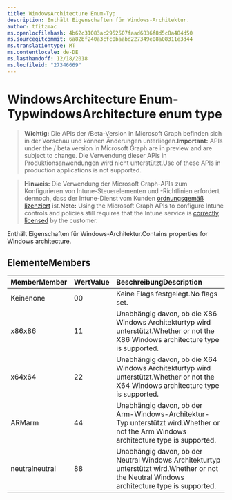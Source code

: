 ```yaml
---
title: WindowsArchitecture Enum-Typ
description: Enthält Eigenschaften für Windows-Architektur.
author: tfitzmac
ms.openlocfilehash: 4b62c31083ac2952507faad6836f8d5c8a484d50
ms.sourcegitcommit: 6a82bf240a3cfc0baabd227349e08a08311e3d44
ms.translationtype: MT
ms.contentlocale: de-DE
ms.lasthandoff: 12/18/2018
ms.locfileid: "27346669"
---
```

# <a name="windowsarchitecture-enum-type"></a><span data-ttu-id="b9a04-103">WindowsArchitecture Enum-Typ</span><span class="sxs-lookup"><span data-stu-id="b9a04-103">windowsArchitecture enum type</span></span>

> <span data-ttu-id="b9a04-104">**Wichtig:** Die APIs der /Beta-Version in Microsoft Graph befinden sich in der Vorschau und können Änderungen unterliegen.</span><span class="sxs-lookup"><span data-stu-id="b9a04-104">**Important:** APIs under the / beta version in Microsoft Graph are in preview and are subject to change.</span></span> <span data-ttu-id="b9a04-105">Die Verwendung dieser APIs in Produktionsanwendungen wird nicht unterstützt.</span><span class="sxs-lookup"><span data-stu-id="b9a04-105">Use of these APIs in production applications is not supported.</span></span>

> <span data-ttu-id="b9a04-106">**Hinweis:** Die Verwendung der Microsoft Graph-APIs zum Konfigurieren von Intune-Steuerelementen und -Richtlinien erfordert dennoch, dass der Intune-Dienst vom Kunden [ordnungsgemäß lizenziert](https://go.microsoft.com/fwlink/?linkid=839381) ist.</span><span class="sxs-lookup"><span data-stu-id="b9a04-106">**Note:** Using the Microsoft Graph APIs to configure Intune controls and policies still requires that the Intune service is [correctly licensed](https://go.microsoft.com/fwlink/?linkid=839381) by the customer.</span></span>

<span data-ttu-id="b9a04-107">Enthält Eigenschaften für Windows-Architektur.</span><span class="sxs-lookup"><span data-stu-id="b9a04-107">Contains properties for Windows architecture.</span></span>
## <a name="members"></a><span data-ttu-id="b9a04-108">Elemente</span><span class="sxs-lookup"><span data-stu-id="b9a04-108">Members</span></span>
|<span data-ttu-id="b9a04-109">Member</span><span class="sxs-lookup"><span data-stu-id="b9a04-109">Member</span></span>|<span data-ttu-id="b9a04-110">Wert</span><span class="sxs-lookup"><span data-stu-id="b9a04-110">Value</span></span>|<span data-ttu-id="b9a04-111">Beschreibung</span><span class="sxs-lookup"><span data-stu-id="b9a04-111">Description</span></span>|
|:---|:---|:---|
|<span data-ttu-id="b9a04-112">Keine</span><span class="sxs-lookup"><span data-stu-id="b9a04-112">none</span></span>|<span data-ttu-id="b9a04-113">0</span><span class="sxs-lookup"><span data-stu-id="b9a04-113">0</span></span>|<span data-ttu-id="b9a04-114">Keine Flags festgelegt.</span><span class="sxs-lookup"><span data-stu-id="b9a04-114">No flags set.</span></span>|
|<span data-ttu-id="b9a04-115">x86</span><span class="sxs-lookup"><span data-stu-id="b9a04-115">x86</span></span>|<span data-ttu-id="b9a04-116">1</span><span class="sxs-lookup"><span data-stu-id="b9a04-116">1</span></span>|<span data-ttu-id="b9a04-117">Unabhängig davon, ob die X86 Windows Architekturtyp wird unterstützt.</span><span class="sxs-lookup"><span data-stu-id="b9a04-117">Whether or not the X86 Windows architecture type is supported.</span></span>|
|<span data-ttu-id="b9a04-118">x64</span><span class="sxs-lookup"><span data-stu-id="b9a04-118">x64</span></span>|<span data-ttu-id="b9a04-119">2</span><span class="sxs-lookup"><span data-stu-id="b9a04-119">2</span></span>|<span data-ttu-id="b9a04-120">Unabhängig davon, ob die X64 Windows Architekturtyp wird unterstützt.</span><span class="sxs-lookup"><span data-stu-id="b9a04-120">Whether or not the X64 Windows architecture type is supported.</span></span>|
|<span data-ttu-id="b9a04-121">ARM</span><span class="sxs-lookup"><span data-stu-id="b9a04-121">arm</span></span>|<span data-ttu-id="b9a04-122">4</span><span class="sxs-lookup"><span data-stu-id="b9a04-122">4</span></span>|<span data-ttu-id="b9a04-123">Unabhängig davon, ob der Arm-Windows-Architektur-Typ unterstützt wird.</span><span class="sxs-lookup"><span data-stu-id="b9a04-123">Whether or not the Arm Windows architecture type is supported.</span></span>|
|<span data-ttu-id="b9a04-124">neutral</span><span class="sxs-lookup"><span data-stu-id="b9a04-124">neutral</span></span>|<span data-ttu-id="b9a04-125">8</span><span class="sxs-lookup"><span data-stu-id="b9a04-125">8</span></span>|<span data-ttu-id="b9a04-126">Unabhängig davon, ob der Neutral Windows Architekturtyp unterstützt wird.</span><span class="sxs-lookup"><span data-stu-id="b9a04-126">Whether or not the Neutral Windows architecture type is supported.</span></span>|





